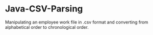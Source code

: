 # Java-CSV-Parsing

Manipulating an employee work file in .csv format and converting from alphabetical order to chronological order.
